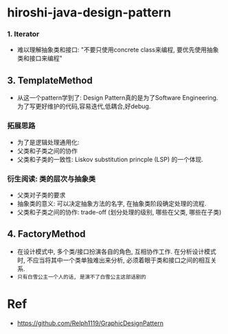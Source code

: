 # hiroshi-java-design-pattern

### 1. Iterator
* 难以理解抽象类和接口: "不要只使用concrete class来编程, 要优先使用抽象类和接口来编程"

## 3. TemplateMethod
* 从这一个pattern学到了: Design Pattern真的是为了Software Engineering. 为了写更好维护的代码,容易迭代,低耦合,好debug.

### 拓展思路
* 为了是逻辑处理通用化: 
* 父类和子类之间的协作
* 父类和子类的一致性: Liskov substitution princple (LSP) 的一个体现.

### 衍生阅读: 类的层次与抽象类
* 父类对子类的要求
* 抽象类的意义: 可以决定抽象方法的名字, 在抽象类阶段确定处理的流程.
* 父类和子类之间的协作: trade-off (划分处理的级别, 哪些在父类, 哪些在子类)


## 4. FactoryMethod
* 在设计模式中, 多个类/接口扮演各自的角色, 互相协作工作. 在分析设计模式时, 不应当将其中一个类单独难出来分析, 必须着眼于类和接口之间的相互关系.
* `只有白雪公主一个人的话, 是演不了白雪公主这部话剧的`

# Ref
* https://github.com/Relph1119/GraphicDesignPattern
